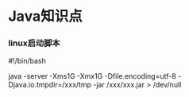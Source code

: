 # Java知识点

### linux启动脚本
#!/bin/bash

java -server -Xms1G -Xmx1G -Dfile.encoding=utf-8 -Djava.io.tmpdir=/xxx/tmp -jar /xxx/xxx.jar > /dev/null
